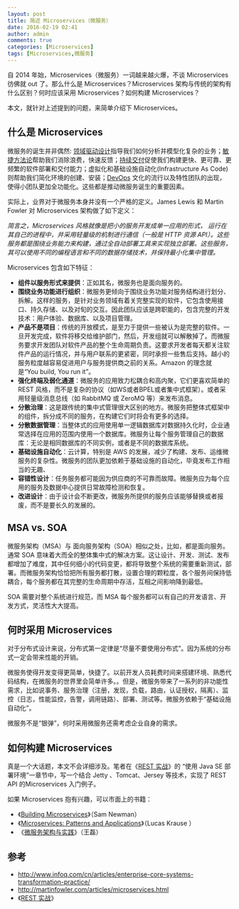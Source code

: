 ```yaml
---
layout: post
title: 简述 Microservices（微服务）
date: 2016-02-19 02:41
author: admin
comments: true
categories: [Microservices]
tags: [Microservices,微服务]
---
```

自 2014 年始，Microservices（微服务）一词越来越火爆，不谈 Microservices 彷佛就 out 了。那么什么是 Microservices？Microservices 架构与传统的架构有什么区别？何时应该采用 Microservices？如何构建 Microservices？

本文，就针对上述提到的问题，来简单介绍下 Microservices。

<!-- more -->

## 什么是 Microservices

微服务的诞生并非偶然: [领域驱动设计](http://dddcommunity.org/)指导我们如何分析并模型化复杂的业务；[敏捷方法论](http://agilemethodology.org/)帮助我们消除浪费，快速反馈；[持续交付](http://agilemethodology.org/)促使我们构建更快、更可靠、更频繁的软件部署和交付能力；虚拟化和基础设施自动化(Infrastructure As Code)则帮助我们简化环境的创建、安装；[DevOps](http://dev2ops.org/2010/02/what-is-devops/) 文化的流行以及特性团队的出现，使得小团队更加全功能化。这些都是推动微服务诞生的重要因素。

实际上，业界对于微服务本身并没有一个严格的定义。James Lewis 和 Martin Fowler 对 Microservices 架构做了如下定义：

*简言之，Microservices 风格就像是把小的服务开发成单一应用的形式， 运行在其自己的进程中，并采用轻量级的机制进行通信（一般是 HTTP 资源 API）。这些服务都是围绕业务能力来构建，通过全自动部署工具来实现独立部署。这些服务，其可以使用不同的编程语言和不同的数据存储技术，并保持最小化集中管理。*
   
Microservices 包含如下特征：

* **组件以服务形式来提供**：正如其名，微服务也是面向服务的。
* **围绕业务功能进行组织**：微服务更倾向于围绕业务功能对服务结构进行划分、拆解。这样的服务，是针对业务领域有着关完整实现的软件，它包含使用接口、持久存储、以及对旬的交互。因此团队应该是跨职能的，包含完整的开发技术：用户体验、数据库、以及项目管理。
* **产品不是项目**：传统的开放模式，是至力于提供一些被认为是完整的软件。一旦开发完成，软件将移交给维护部门，然后，开发组就可以解散掉了。而微服务要求开发团队对软件产品的整个生命周期负责。这要求开发者每天都关注软件产品的运行情况，并与用户联系的更紧密，同时承担一些售后支持。越小的服务粒度越容易促进用户与服务提供商之前的关系。Amazon 的理念就是“You build, You run it”。
* **强化终端及弱化通道**：微服务的应用致力松耦合和高内聚，它们更喜欢简单的REST 风格，而不是复杂的协议（如WS或者BPEL或者集中式框架）。或者采用轻量级消息总线（如 RabbitMQ 或 ZeroMQ 等）来发布消息。
* **分散治理**：这是跟传统的集中式管理很大区别的地方。微服务把整体式框架中的组件，拆分成不同的服务，在构建它们时将会有更多的选择。
* **分散数据管理**：当整体式的应用使用单一逻辑数据库对数据持久化时，企业通常选择在应用的范围内使用一个数据库。微服务让每个服务管理自己的数据库：无论是相同数据库的不同实例，或者是不同的数据库系统。
* **基础设施自动化**：云计算，特别是 AWS 的发展，减少了构建、发布、运维微服务的复杂性。微服务的团队更加依赖于基础设施的自动化，毕竟发布工作相当的无趣、
* **容错性设计**：任务服务都可能因为供应商的不可靠而故障。微服务应为每个应用的服务及数据中心提供日常故障检测和恢复。
* **改进设计**：由于设计会不断更改，微服务所提供的服务应该能够替换或者报废，而不是要长久的发展的。


## MSA vs. SOA

微服务架构（MSA）与 面向服务架构（SOA）相似之处，比如，都是面向服务。通常 SOA 意味着大而全的整体集中式的解决方案。这让设计、开发、测试、发布都增加了难度，其中任何细小的代码变更，都将导致整个系统的需要重新测试，部署。而微服务架构恰恰把所有服务都打散，设置合理的颗粒度，各个服务间保持低耦合，每个服务都在其完整的生命周期中存活，互相之间影响降到最低。

SOA 需要对整个系统进行规范，而 MSA 每个服务都可以有自己的开发语言、开发方式，灵活性大大提高。

## 何时采用 Microservices

对于分布式设计来说，分布式第一定律是“尽量不要使用分布式”。因为系统的分布式一定会带来性能的开销。

微服务使得开发变得更简单，快捷了。以前开发人员耗费时间来搭建环境、熟悉代码结构，在微服务的世界里会简单许多。。但是，微服务带来了一系列的非功能性需求，比如说事务、服务治理（注册，发现，负载，路由，认证授权，隔离）、监控（日志，性能监控，告警，调用链路）、部署、测试等。微服务依赖于“基础设施自动化”。

微服务不是“银弹”，何时采用微服务还需考虑企业自身的需求。

## 如何构建 Microservices

真是一个大话题，本文不会详细涉及。笔者在《[REST 实战](https://github.com/waylau/rest-in-action/)》的 “使用 Java SE 部署环境”一章节中，写一个结合 Jetty 、Tomcat、Jersey 等技术，实现了 REST API 的Microservices 入门例子。

如果 Microservices 抱有兴趣，可以市面上的书籍：

* 《[Building Microservices](http://book.douban.com/subject/25881698/)》（Sam Newman）
* 《[Microservices: Patterns and Applications](http://book.douban.com/subject/26385465/)》（Lucas Krause ）
* 《[微服务架构与实践](http://book.douban.com/subject/26693152/)》（王磊）

## 参考

* <http://www.infoq.com/cn/articles/enterprise-core-systems-transformation-practice/>
* <http://martinfowler.com/articles/microservices.html>
* 《[REST 实战](https://github.com/waylau/rest-in-action/)》
